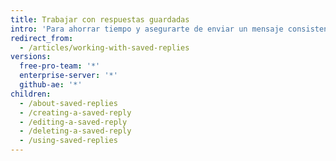 ```yaml
---
title: Trabajar con respuestas guardadas
intro: 'Para ahorrar tiempo y asegurarte de enviar un mensaje consistente, puedes agregar respuestas guardadas a las propuestas y los comentarios de la solicitud de extracción.'
redirect_from:
  - /articles/working-with-saved-replies
versions:
  free-pro-team: '*'
  enterprise-server: '*'
  github-ae: '*'
children:
  - /about-saved-replies
  - /creating-a-saved-reply
  - /editing-a-saved-reply
  - /deleting-a-saved-reply
  - /using-saved-replies
---
```


